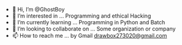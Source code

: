- 👋 Hi, I’m @GhostBoy
- 👀 I’m interested in ... Programming and ethical Hacking
- 🌱 I’m currently learning ... Programming in Python and Batch
- 💞️ I’m looking to collaborate on ... Some organization or company
- 📫 How to reach me ... by Gmail drawbox273020@gmail.com 

<!---
GhostBoy/GhostBoy-404 is a ✨ special ✨ repository because its `README.md` (this file) appears on your GitHub profile.
You can click the Preview link to take a look at your changes.
--->
